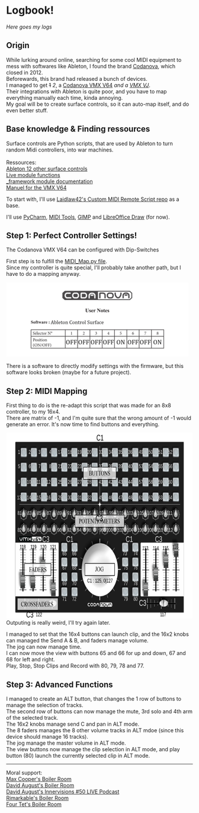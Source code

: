 # Logbook!

*Here goes my logs*

## Origin

While lurking around online, searching for some cool MIDI equipment to mess with softwares like Ableton, I found the brand [Codanova](http://codanova.over-blog.com/), which closed in 2012.<br>
Beforewards, this brand had released a bunch of devices.<br>I managed to get ~~1~~ *2*, a [Codanova VMX V64](http://codanova.over-blog.com/article-new-prototype-midi-controller-codanova-vmx-v64-50855556.html) *and a [VMX VJ](http://codanova-fr.over-blog.com/article-27262311.html)*.<br>
Their integrations with Ableton is quite poor, and you have to map everything manually each time, kinda annoying.<br>
My goal will be to create surface controls, so it can auto-map itself, and do even better stuff.

## Base knowledge & Finding ressources

Surface controls are Python scripts, that are used by Ableton to turn random Midi controllers, into war machines.<br>
<br>Ressources:<br>
[Ableton 12 other surface controls](https://github.com/gluon/AbletonLive12_MIDIRemoteScripts)<br>
[Live module functions](https://structure-void.com/PythonLiveAPI_documentation/Live11.0.xml)<br>
[_framework module documentation](https://structure-void.com/AbletonLiveRemoteScripts_Docs/_Framework/)<br>
[Manuel for the VMX V64](https://www.manualslib.com/manual/2817471/Codanova-Vmx-V-64.html)

To start with, I'll use [Laidlaw42's Custom MIDI Remote Script repo](https://github.com/laidlaw42/ableton-live-midi-remote-scripts) as a base.


I'll use [PyCharm](https://www.jetbrains.com/pycharm/), [MIDI Tools](https://mountainutilities.eu/miditools), [GIMP](https://www.gimp.org/) and [LibreOffice Draw](https://www.libreoffice.org/discover/draw/) (for now).


## Step 1: Perfect Controller Settings!

The Codanova VMX V64 can be configured with Dip-Switches

First step is to fulfill the [MIDI_Map.py file](https://github.com/laidlaw42/ableton-live-midi-remote-scripts/blob/YourControllerName/YourControllerName%20-%20Live%2011/MIDI_Map.py).<br>
Since my controller is quite special, I'll probably take another path, but I have to do a mapping anyway.

<img src="https://github.com/Meb-Do-Stuff/Codanova-VMX-V64-Ableton-Surface-Control/blob/main/dipswitch.jpg?raw=true" height="200">

There is a software to directly modify settings with the firmware, but this software looks broken (maybe for a future project).

## Step 2: MIDI Mapping

First thing to do is the re-adapt this script that was made for an 8x8 controller, to my 16x4.<br>
There are matrix of -1, and I'm quite sure that the wrong amount of -1 would generate an error.
It's now time to find buttons and everything.

<img src="https://raw.githubusercontent.com/Meb-Do-Stuff/Codanova-VMX-V64-Ableton-Surface-Control/main/Map.png" height="500">
<br>Outputing is really weird, I'll try again later.

I managed to set that the 16x4 buttons can launch clip, and the 16x2 knobs can managed the Send A & B, and faders manage volume.<br>
The jog can now manage time.<br>
I can now move the view with buttons 65 and 66 for up and down, 67 and 68 for left and right.<br>
Play, Stop, Stop Clips and Record with 80, 79, 78 and 77.<br>

## Step 3: Advanced Functions

I managed to create an ALT button, that changes the 1 row of buttons to manage the selection of tracks.<br>
The second row of buttons can now manage the mute, 3rd solo and 4th arm of the selected track.<br>
The 16x2 knobs manage send C and pan in ALT mode.<br>
The 8 faders manages the 8 other volume tracks in ALT mdoe (since this device should manage 16 tracks).<br>
The jog manage the master volume in ALT mode.<br>
The view buttons now manage the clip selection in ALT mode, and play button (80) launch the currently selected clip in ALT mode.<br>

---

Moral support:<br>
[Max Cooper's Boiler Room](https://soundcloud.com/platform/max-cooper?si=8238550d7a3144bcaceca196e514521c&utm_source=clipboard&utm_medium=text&utm_campaign=social_sharing)<br>
[David August's Boiler Room](https://soundcloud.com/platform/david-august?si=6f764d61632349fcb5e680b10d23418d&utm_source=clipboard&utm_medium=text&utm_campaign=social_sharing)<br>
[David August's Innervisions #50 LIVE Podcast](https://soundcloud.com/davidaugust/innervisions-50-live-podcast?si=6fd98977e3b647429ca6c9d1a45be392&utm_source=clipboard&utm_medium=text&utm_campaign=social_sharing)<br>
[Rimarkable's Boiler Room](https://youtu.be/hoyCaeT_tuo)<br>
[Four Tet's Boiler Room](https://www.youtube.com/watch?v=Ca6pjR2TLns)<br>
